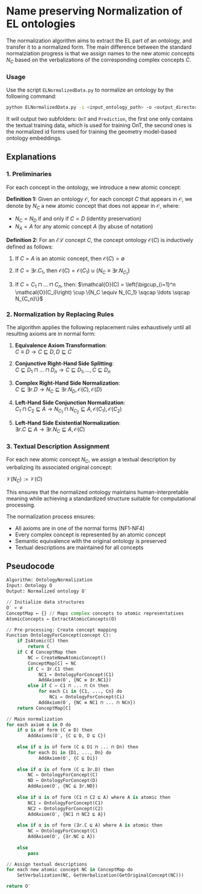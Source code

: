 # Name preserving Normalization of EL ontologies



The normalization algorithm aims to extract the EL part of an ontology, and transfer it to a normalized form. The main difference between the standard normalziation progress is that we assign names to the new atomic concepts $N_C$ based on the verbalizations of the corresponding complex concepts $C$.

### Usage

Use the script `ELNormalizedData.py` to normalize an ontology by the following command:

```bash
python ELNormalizedData.py -i <input_ontology_path> -o <output_directory>
```

It will output two subfolders: `OnT` and `Prediction`, the first one only contains the textual training data, which is used for training OnT, the second ones is the normalized id forms used for training the geometry model-based ontology embeddings.


## Explanations

### 1. Preliminaries
For each concept in the ontology, we introduce a new atomic concept:

**Definition 1:** Given an ontology $\mathcal{O}$, for each concept $C$ that appears in $\mathcal{O}$, we denote by $N_C$ a new atomic concept that does not appear in $\mathcal{O}$, where:

- $N_C = N_D$ if and only if $C = D$ (identity preservation)
- $N_A = A$ for any atomic concept $A$ (by abuse of notation)


**Definition 2:** For an $\mathcal{EL}$ concept $C$, the concept ontology $\mathcal{O}(C)$ is inductively defined as follows:

1. If $C = A$ is an atomic concept, then $\mathcal{O}(C) = \emptyset$

2. If $C = \exists r. C_1$, then $\mathcal{O}(C) = \mathcal{O}(C_1) \cup \{N_C \equiv \exists r. N_{C_1}\}$

3. If $C = C_1 \sqcap \ldots \sqcap C_n$, then:
   $\mathcal{O}(C) = \left(\bigcup_{i=1}^n \mathcal{O}(C_i)\right) \cup \{N_C \equiv N_{C_1} \sqcap \ldots \sqcap N_{C_n}\}$

### 2. Normalization by Replacing Rules

The algorithm applies the following replacement rules exhaustively until all resulting axioms are in normal form:

1. **Equivalence Axiom Transformation**:  
   $C \equiv D \rightarrow C \sqsubseteq D, D \sqsubseteq C$

2. **Conjunctive Right-Hand Side Splitting**:  
   $C \sqsubseteq D_1 \sqcap \ldots \sqcap D_n \rightarrow C \sqsubseteq D_1, \ldots, C \sqsubseteq D_n$

3. **Complex Right-Hand Side Normalization**:  
   $C \sqsubseteq \exists r. D \rightarrow N_C \sqsubseteq \exists r. N_D, \mathcal{O}(C), \mathcal{O}(D)$

4. **Left-Hand Side Conjunction Normalization**:  
   $C_1 \sqcap C_2 \sqsubseteq A \rightarrow N_{C_1} \sqcap N_{C_2} \sqsubseteq A, \mathcal{O}(C_1), \mathcal{O}(C_2)$

5. **Left-Hand Side Existential Normalization**:  
   $\exists r. C \sqsubseteq A \rightarrow \exists r. N_C \sqsubseteq A, \mathcal{O}(C)$

### 3. Textual Description Assignment

For each new atomic concept $N_C$, we assign a textual description by verbalizing its associated original concept:

$\mathcal{V}(N_C) := \mathcal{V}(C)$

This ensures that the normalized ontology maintains human-interpretable meaning while achieving a standardized structure suitable for computational processing.

The normalization process ensures:
- All axioms are in one of the normal forms (NF1-NF4)
- Every complex concept is represented by an atomic concept
- Semantic equivalence with the original ontology is preserved
- Textual descriptions are maintained for all concepts


## Pseudocode
```python
Algorithm: OntologyNormalization
Input: Ontology O
Output: Normalized ontology O′

// Initialize data structures
O′ ← ∅
ConceptMap ← {} // Maps complex concepts to atomic representatives
AtomicConcepts ← ExtractAtomicConcepts(O)

// Pre-processing: Create concept mapping
Function OntologyForConcept(concept C):
    if IsAtomic(C) then
        return C
    if C ∉ ConceptMap then
        NC ← CreateNewAtomicConcept()
        ConceptMap[C] ← NC
        if C = ∃r.C1 then
            NC1 ← OntologyForConcept(C1)
            AddAxiom(O′, {NC ≡ ∃r.NC1})
        else if C = C1 ⊓ ... ⊓ Cn then
            for each Ci in {C1, ..., Cn} do
                NCi ← OntologyForConcept(Ci)
            AddAxiom(O′, {NC ≡ NC1 ⊓ ... ⊓ NCn})
    return ConceptMap[C]

// Main normalization
for each axiom α in O do
    if α is of form (C ≡ D) then
        AddAxioms(O′, {C ⊑ D, D ⊑ C})
    
    else if α is of form (C ⊑ D1 ⊓ ... ⊓ Dn) then
        for each Di in {D1, ..., Dn} do
            AddAxiom(O′, {C ⊑ Di})
    
    else if α is of form (C ⊑ ∃r.D) then
        NC ← OntologyForConcept(C)
        ND ← OntologyForConcept(D)
        AddAxiom(O′, {NC ⊑ ∃r.ND})
    
    else if α is of form (C1 ⊓ C2 ⊑ A) where A is atomic then
        NC1 ← OntologyForConcept(C1)
        NC2 ← OntologyForConcept(C2)
        AddAxiom(O′, {NC1 ⊓ NC2 ⊑ A})
    
    else if α is of form (∃r.C ⊑ A) where A is atomic then
        NC ← OntologyForConcept(C)
        AddAxiom(O′, {∃r.NC ⊑ A})
    
    else
        pass

// Assign textual descriptions
for each new atomic concept NC in ConceptMap do
    SetVerbalization(NC, GetVerbalization(GetOriginalConcept(NC)))

return O′
```
